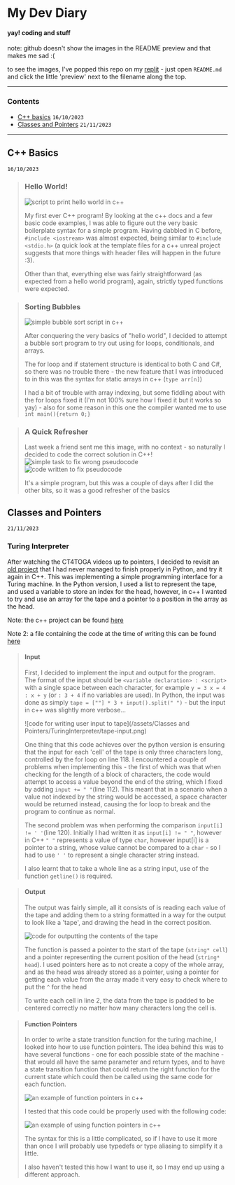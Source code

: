 # My Dev Diary

#### yay! coding and stuff

note: github doesn't show the images in the README preview and that makes me sad :(

to see the images, I've popped this repo on my [replit](https://replit.com/@iCanSeeTheSea/Code-Studio-Dev-Diary) - just open `README.md` and click the little 'preview' next to the filename along the top.

---
### Contents

- [C++ basics](#c++-basics) `16/10/2023`
- [Classes and Pointers](#Classes-and-Pointers) `21/11/2023`

---

## C++ Basics 
`16/10/2023`

> ### Hello World!
> ![script to print hello world in c++](/assets/c++basics/helloworld.png) 
> 
> My first ever C++ program! By looking at the c++ docs and a few basic code examples, I was able to figure out the very basic boilerplate syntax for a simple program. Having dabbled in C before, `#include <iostream>` was almost expected, being similar to `#include <stdio.h>` (a quick look at the template files for a c++ unreal project suggests that more things with header files will happen in the future :3).
> 
> Other than that, everything else was fairly straightforward (as expected from a hello world program), again, strictly typed functions were expected. 

> ### Sorting Bubbles
> ![simple bubble sort script in c++](/assets/c++basics/bubbles.png)
> 
> After conquering the very basics of "hello world", I decided to attempt a bubble sort program to try out using for loops, conditionals, and arrays.
> 
> The for loop and if statement structure is identical to both C and C#, so there was no trouble there - the new feature that I was introduced to in this was the syntax for static arrays in c++ (`type arr[n]`)  
> 
> I had a bit of trouble with array indexing, but some fiddling about with the for loops fixed it (I'm not 100% sure how I fixed it but it works so yay) - also for some reason in this one the compiler wanted me to use ```int main(){return 0;}```

> ### A Quick Refresher 
> Last week a friend sent me this image, with no context - so naturally I decided to code the correct solution in C++!
![simple task to fix wrong pseudocode](/assets/c++basics/pseudo.png)
> ![code written to fix pseudocode](/assets/c++basics/psuedo-trans.png)
>
> It's a simple program, but this was a couple of days after I did the other bits, so it was a good refresher of the basics

## Classes and Pointers 
`21/11/2023`

### Turing Interpreter
After watching the CT4TOGA videos up to pointers, I decided to revisit an [old project](https://replit.com/@iCanSeeTheSea/TuringInterpreter) that I had never managed to finish properly in Python, and try it again in C++. 
This was implementing a simple programming interface for a Turing machine. In the Python version, I used a list to represent the tape, and used a variable to store an index for the head, however, in c++ I wanted to try and use an array for the tape and a pointer to a position in the array as the head.

Note: the c++ project can be found [here](https://github.com/iCanSeeTheSea/TuringInterpreterV2)

Note 2: a file containing the code at the time of writing this can be found [here](/assets/Classes%20and%20Pointers/TuringInterpreter/TuringInterpreter.cpp)

> #### Input
> First, I decided to implement the input and output for the program. The format of the input should be `<variable declaration> : <script>` with a single space between each character, for example `y = 3 x = 4 : x + y` (or `: 3 + 4` if no variables are used). In Python, the input was done as simply `tape = [""] * 3 + input().split(" ")` - but the input in c++ was slightly more verbose...
> 
> ![code for writing user input to tape](/assets/Classes and Pointers/TuringInterpreter/tape-input.png)
> 
> One thing that this code achieves over the python version is ensuring that the input for each 'cell' of the tape is only three characters long, controlled by the for loop on line 118. I encountered a couple of problems when implementing this - the first of which was that when checking for the length of a block of characters, the code would attempt to access a value beyond the end of the string, which I fixed by adding `input += " "`(line 112). This meant that in a scenario when a value not indexed by the string would be accessed, a space character would be returned instead, causing the for loop to break and the program to continue as normal.
> 
> The second problem was when performing the comparison `input[i] != ' '`(line 120). Initially I had written it as `input[i] != " "`, however in C++ `" "` represents a value of type `char`, however input[i] is a pointer to a string, whose value cannot be compared to a `char` - so I had to use `' '` to represent a single character string instead.
> 
> I also learnt that to take a whole line as a string input, use of the function `getline()` is required.

> #### Output
> The output was fairly simple, all it consists of is reading each value of the tape and adding them to a string formatted in a way for the output to look like a 'tape', and drawing the head in the correct position.
> 
> ![code for outputting the contents of the tape](/assets/Classes%20and%20Pointers/TuringInterpreter/tape-output.png)
> 
> The function is passed a pointer to the start of the tape (`string* cell`) and a pointer representing the current position of the head (`string* head`). I used pointers here as to not create a copy of the whole array, and as the head was already stored as a pointer, using a pointer for getting each value from the array made it very easy to check where to put the `^` for the head
> 
> To write each cell in line 2, the data from the tape is padded to be centered correctly no matter how many characters long the cell is.

> #### Function Pointers
> In order to write a state transition function for the turing machine, I looked into how to use function pointers. The idea behind this was to have several functions - one for each possible state of the machine - that would all have the same parameter and return types, and to have a state transition function that could return the right function for the current state which could then be called using the same code for each function.
> 
> ![an example of function pointers in c++](/assets/Classes%20and%20Pointers/TuringInterpreter/function-pointers.png)
> 
> I tested that this code could be properly used with the following code:
> 
> ![an example of using function pointers in c++](/assets/Classes%20and%20Pointers/TuringInterpreter/function-pointers-use.png)
> 
> The syntax for this is a little complicated, so if I have to use it more than once I will probably use typedefs or type aliasing to simplify it a little.
> 
> I also haven't tested this how I want to use it, so I may end up using a different approach.